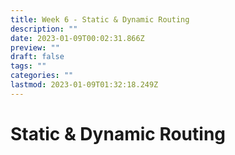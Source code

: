 ```yaml
---
title: Week 6 - Static & Dynamic Routing
description: ""
date: 2023-01-09T00:02:31.866Z
preview: ""
draft: false
tags: ""
categories: ""
lastmod: 2023-01-09T01:32:18.249Z
---
```

# Static & Dynamic Routing